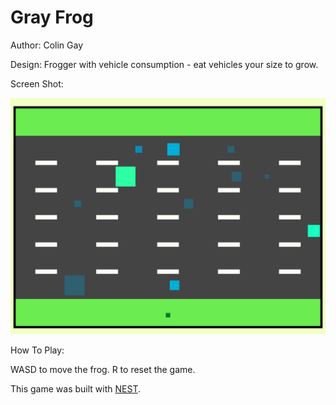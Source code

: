 # Gray Frog

Author: Colin Gay

Design: Frogger with vehicle consumption - eat vehicles your size to grow.

Screen Shot:

![Screen Shot](screenshot.png)

How To Play:

WASD to move the frog.
R to reset the game.

This game was built with [NEST](NEST.md).
